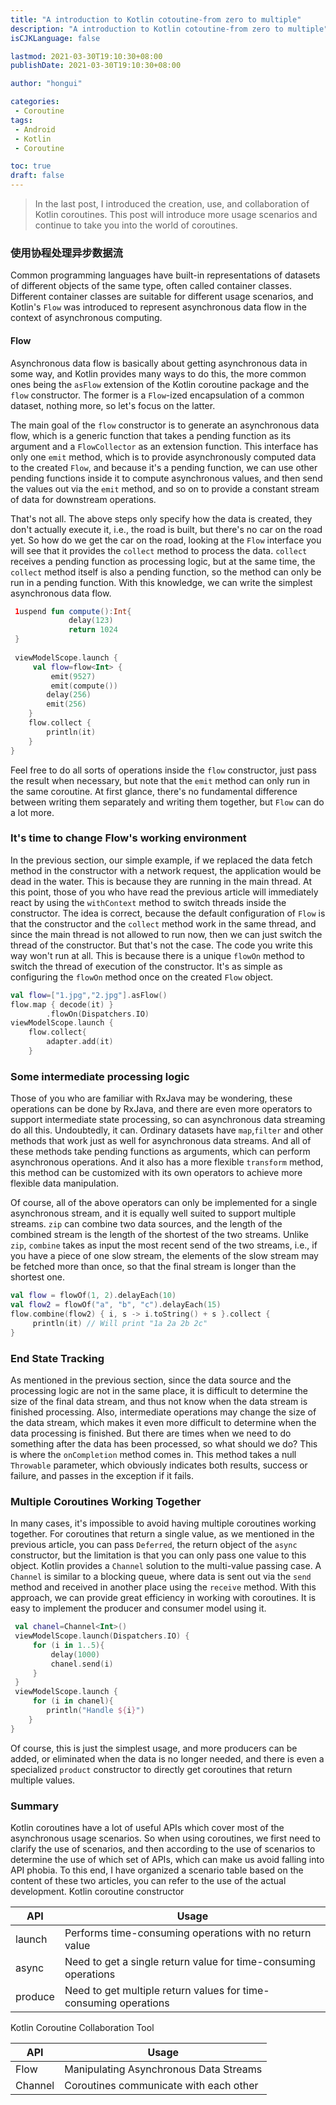 ```yaml
---
title: "A introduction to Kotlin cotoutine-from zero to multiple"
description: "A introduction to Kotlin cotoutine-from zero to multiple"
isCJKLanguage: false

lastmod: 2021-03-30T19:10:30+08:00
publishDate: 2021-03-30T19:10:30+08:00

author: "hongui"

categories:
 - Coroutine
tags:
 - Android
 - Kotlin
 - Coroutine

toc: true
draft: false
---
```


> In the last post, I introduced the creation, use, and collaboration of Kotlin coroutines. This post will introduce more usage scenarios and continue to take you into the world of coroutines.

### 使用协程处理异步数据流
Common programming languages have built-in representations of datasets of different objects of the same type, often called container classes. Different container classes are suitable for different usage scenarios, and Kotlin's `Flow` was introduced to represent asynchronous data flow in the context of asynchronous computing.

#### Flow
Asynchronous data flow is basically about getting asynchronous data in some way, and Kotlin provides many ways to do this, the more common ones being the `asFlow` extension of the Kotlin coroutine package and the `flow` constructor. The former is a `Flow`-ized encapsulation of a common dataset, nothing more, so let's focus on the latter.

The main goal of the `flow` constructor is to generate an asynchronous data flow, which is a generic function that takes a pending function as its argument and a `FlowCollector` as an extension function. This interface has only one `emit` method, which is to provide asynchronously computed data to the created `Flow`, and because it's a pending function, we can use other pending functions inside it to compute asynchronous values, and then send the values out via the `emit` method, and so on to provide a constant stream of data for downstream operations.

That's not all. The above steps only specify how the data is created, they don't actually execute it, i.e., the road is built, but there's no car on the road yet. So how do we get the car on the road, looking at the `Flow` interface you will see that it provides the `collect` method to process the data. `collect` receives a pending function as processing logic, but at the same time, the `collect` method itself is also a pending function, so the method can only be run in a pending function. With this knowledge, we can write the simplest asynchronous data flow.
```kotlin
 1uspend fun compute():Int{
             delay(123)
             return 1024
 }
 
 viewModelScope.launch {
     val flow=flow<Int> {
         emit(9527)
         emit(compute())
        delay(256)
        emit(256)
    }
    flow.collect {
        println(it)
    }
}
```
Feel free to do all sorts of operations inside the `flow` constructor, just pass the result when necessary, but note that the `emit` method can only run in the same coroutine. At first glance, there's no fundamental difference between writing them separately and writing them together, but `Flow` can do a lot more.

### It's time to change Flow's working environment
In the previous section, our simple example, if we replaced the data fetch method in the constructor with a network request, the application would be dead in the water. This is because they are running in the main thread. At this point, those of you who have read the previous article will immediately react by using the `withContext` method to switch threads inside the constructor. The idea is correct, because the default configuration of `Flow` is that the constructor and the `collect` method work in the same thread, and since the main thread is not allowed to run now, then we can just switch the thread of the constructor. But that's not the case. The code you write this way won't run at all. This is because there is a unique `flowOn` method to switch the thread of execution of the constructor. It's as simple as configuring the `flowOn` method once on the created `Flow` object.
```kotlin
val flow=["1.jpg","2.jpg"].asFlow()
flow.map { decode(it) }
        .flowOn(Dispatchers.IO)
viewModelScope.launch {
    flow.collect{
        adapter.add(it)
    }
```
### Some intermediate processing logic

Those of you who are familiar with RxJava may be wondering, these operations can be done by RxJava, and there are even more operators to support intermediate state processing, so can asynchronous data streaming do all this. Undoubtedly, it can. Ordinary datasets have `map`,`filter` and other methods that work just as well for asynchronous data streams. And all of these methods take pending functions as arguments, which can perform asynchronous operations. And it also has a more flexible `transform` method, this method can be customized with its own operators to achieve more flexible data manipulation.

Of course, all of the above operators can only be implemented for a single asynchronous stream, and it is equally well suited to support multiple streams. `zip` can combine two data sources, and the length of the combined stream is the length of the shortest of the two streams. Unlike `zip`, `combine` takes as input the most recent send of the two streams, i.e., if you have a piece of one slow stream, the elements of the slow stream may be fetched more than once, so that the final stream is longer than the shortest one.
```kotlin
val flow = flowOf(1, 2).delayEach(10)
val flow2 = flowOf("a", "b", "c").delayEach(15)
flow.combine(flow2) { i, s -> i.toString() + s }.collect {
     println(it) // Will print "1a 2a 2b 2c"
}
```
### End State Tracking
As mentioned in the previous section, since the data source and the processing logic are not in the same place, it is difficult to determine the size of the final data stream, and thus not know when the data stream is finished processing. Also, intermediate operations may change the size of the data stream, which makes it even more difficult to determine when the data processing is finished. But there are times when we need to do something after the data has been processed, so what should we do? This is where the `onCompletion` method comes in. This method takes a null `Throwable` parameter, which obviously indicates both results, success or failure, and passes in the exception if it fails.

### Multiple Coroutines Working Together
In many cases, it's impossible to avoid having multiple coroutines working together. For coroutines that return a single value, as we mentioned in the previous article, you can pass `Deferred`, the return object of the `async` constructor, but the limitation is that you can only pass one value to this object. Kotlin provides a `Channel` solution to the multi-value passing case. A `Channel` is similar to a blocking queue, where data is sent out via the `send` method and received in another place using the `receive` method. With this approach, we can provide great efficiency in working with coroutines. It is easy to implement the producer and consumer model using it.
```kotlin
 val chanel=Channel<Int>()
 viewModelScope.launch(Dispatchers.IO) {
     for (i in 1..5){
         delay(1000)
         chanel.send(i)
     }
 }
 viewModelScope.launch { 
     for (i in chanel){
        println("Handle ${i}")
    }
}
```
Of course, this is just the simplest usage, and more producers can be added, or eliminated when the data is no longer needed, and there is even a specialized `product` constructor to directly get coroutines that return multiple values.

### Summary
Kotlin coroutines have a lot of useful APIs which cover most of the asynchronous usage scenarios. So when using coroutines, we first need to clarify the use of scenarios, and then according to the use of scenarios to determine the use of which set of APIs, which can make us avoid falling into API phobia. To this end, I have organized a scenario table based on the content of these two articles, you can refer to the use of the actual development.
Kotlin coroutine constructor

| API	| Usage |
| ---   | ---     |
| launch |	Performs time-consuming operations with no return value |
| async	| Need to get a single return value for time-consuming operations |
| produce	| Need to get multiple return values for time-consuming operations |

Kotlin Coroutine Collaboration Tool

| API	| Usage |
| ---   | ---     |
| Flow |	Manipulating Asynchronous Data Streams |
| Channel |	Coroutines communicate with each other |